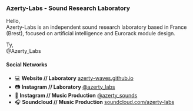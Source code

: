 ### Azerty-Labs - Sound Research Laboratory

Hello, </br> Azerty-Labs is an independent sound research laboratory based in France (Brest), focused on artificial intelligence and Eurorack module design. </br>

Ty,</br>
@Azerty_Labs


#### Social Networks
- :computer: **Website // Laboratory** [azerty-waves.github.io](https://azerty-waves.github.io/)
- :camera: **Instagram // Laboratory** [@azerty_labs](https://www.instagram.com/azerty_labs/)
- :minidisc: **Instagram // Music Production** [@azerty_sounds](https://www.instagram.com/azerty_sounds/)
- :headphones: **Soundcloud // Music Production** [soundcloud.com/azerty-labs](https://soundcloud.com/azerty-labs)

